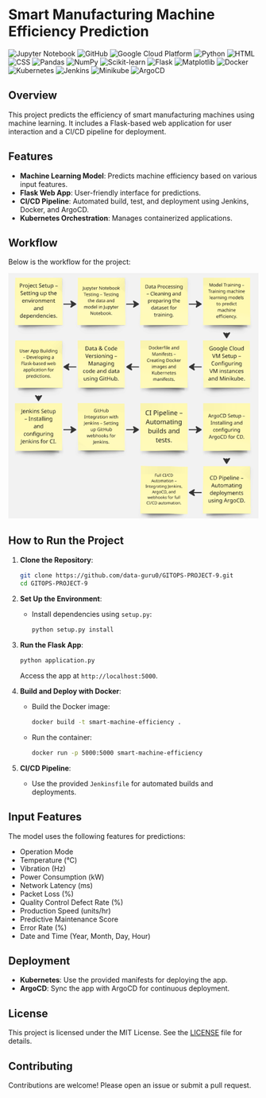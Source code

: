 # Smart Manufacturing Machine Efficiency Prediction

![Jupyter Notebook](https://img.shields.io/badge/Jupyter-Notebook-orange?logo=jupyter)
![GitHub](https://img.shields.io/badge/GitHub-Version_Control-black?logo=github)
![Google Cloud Platform](https://img.shields.io/badge/GCP-Cloud_Platform-blue?logo=google-cloud)
![Python](https://img.shields.io/badge/Python-Programming_Language-blue?logo=python)
![HTML](https://img.shields.io/badge/HTML-Markup_Language-orange?logo=html5)
![CSS](https://img.shields.io/badge/CSS-Styling-blue?logo=css3)
![Pandas](https://img.shields.io/badge/Pandas-Data_Analysis-green?logo=pandas)
![NumPy](https://img.shields.io/badge/NumPy-Scientific_Computing-blue?logo=numpy)
![Scikit-learn](https://img.shields.io/badge/Scikit--learn-Machine_Learning-orange?logo=scikit-learn)
![Flask](https://img.shields.io/badge/Flask-Web_Framework-black?logo=flask)
![Matplotlib](https://img.shields.io/badge/Matplotlib-Data_Visualization-blue)
![Docker](https://img.shields.io/badge/Docker-Containerization-blue?logo=docker)
![Kubernetes](https://img.shields.io/badge/Kubernetes-Orchestration-blue?logo=kubernetes)
![Jenkins](https://img.shields.io/badge/Jenkins-CI-red?logo=jenkins)
![Minikube](https://img.shields.io/badge/Minikube-Kubernetes_Local-orange?logo=kubernetes)
![ArgoCD](https://img.shields.io/badge/ArgoCD-Deployment-blue?logo=argo)

## Overview
This project predicts the efficiency of smart manufacturing machines using machine learning. It includes a Flask-based web application for user interaction and a CI/CD pipeline for deployment.

## Features
- **Machine Learning Model**: Predicts machine efficiency based on various input features.
- **Flask Web App**: User-friendly interface for predictions.
- **CI/CD Pipeline**: Automated build, test, and deployment using Jenkins, Docker, and ArgoCD.
- **Kubernetes Orchestration**: Manages containerized applications.


## Workflow
Below is the workflow for the project:

![Workflow](static/workflow_diagram.png)

## How to Run the Project
1. **Clone the Repository**:
   ```bash
   git clone https://github.com/data-guru0/GITOPS-PROJECT-9.git
   cd GITOPS-PROJECT-9
   ```

2. **Set Up the Environment**:
   - Install dependencies using `setup.py`:
     ```bash
     python setup.py install
     ```

3. **Run the Flask App**:
   ```bash
   python application.py
   ```
   Access the app at `http://localhost:5000`.

4. **Build and Deploy with Docker**:
   - Build the Docker image:
     ```bash
     docker build -t smart-machine-efficiency .
     ```
   - Run the container:
     ```bash
     docker run -p 5000:5000 smart-machine-efficiency
     ```

5. **CI/CD Pipeline**:
   - Use the provided `Jenkinsfile` for automated builds and deployments.

## Input Features
The model uses the following features for predictions:
- Operation Mode
- Temperature (°C)
- Vibration (Hz)
- Power Consumption (kW)
- Network Latency (ms)
- Packet Loss (%)
- Quality Control Defect Rate (%)
- Production Speed (units/hr)
- Predictive Maintenance Score
- Error Rate (%)
- Date and Time (Year, Month, Day, Hour)

## Deployment
- **Kubernetes**: Use the provided manifests for deploying the app.
- **ArgoCD**: Sync the app with ArgoCD for continuous deployment.

## License
This project is licensed under the MIT License. See the [LICENSE](LICENSE) file for details.

## Contributing
Contributions are welcome! Please open an issue or submit a pull request.